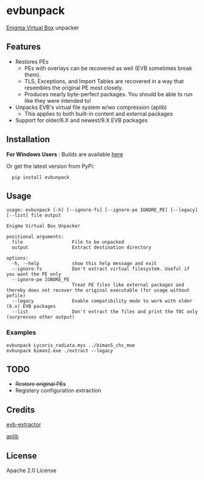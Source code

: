 # evbunpack
[Enigma Virtual Box](https://enigmaprotector.com/) unpacker

## Features
- Restores PEs
  - PEs with overlays can be recovered as well (EVB sometimes break them).
  - TLS, Exceptions, and Import Tables are recovered in a way that resembles the original PE most closely.
  - Produces nearly byte-perfect packages. You should be able to run like they were intended to!
- Unpacks EVB's virtual file system w/wo compression (aplib)    
  - This applies to both built-in content and external packages
- Support for older/6.X and newest/9.X EVB packages
## Installation

  **For Windows Users** : Builds are available [here](https://github.com/mos9527/evbunpack/releases)
  
  Or get the latest version from PyPi:
  
      pip install evbunpack

## Usage

    usage: evbunpack [-h] [--ignore-fs] [--ignore-pe IGNORE_PE] [--legacy] [--list] file output

    Enigma Virtual Box Unpacker

    positional arguments:
      file                  File to be unpacked
      output                Extract destination directory

    options:
      -h, --help            show this help message and exit
      --ignore-fs           Don't extract virtual filesystem. Useful if you want the PE only
      --ignore-pe IGNORE_PE
                            Treat PE files like external packages and thereby does not recover the original executable (for usage without pefile)
      --legacy              Enable compatibility mode to work with older (6.x) EVB packages
      --list                Don't extract the files and print the TOC only (surpresses other output)

### Examples
	evbunpack Lycoris_radiata.mys ../biman5_chs_moe
	evbunpack biman2.exe ./extract --legacy
## TODO
- ~~Restore original PEs~~
- Registery configuration extraction

## Credits
[evb-extractor](https://github.com/EVBExtractor/evb-extractor)

[aplib](https://github.com/snemes/aplib)

## License
Apache 2.0 License

